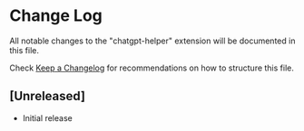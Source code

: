 # Change Log

All notable changes to the "chatgpt-helper" extension will be documented in this file.

Check [Keep a Changelog](http://keepachangelog.com/) for recommendations on how to structure this file.

## [Unreleased]

- Initial release